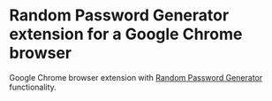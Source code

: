 # Random Password Generator extension for a Google Chrome browser

Google Chrome browser extension with [Random Password Generator](https://rndpwd.info) functionality.
